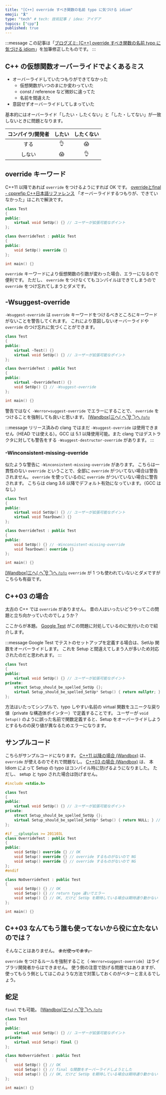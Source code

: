 ```yaml
---
title: "[C++] override すべき関数の名前 typo に気づける idiom"
emoji: "🎗"
type: "tech" # tech: 技術記事 / idea: アイデア
topics: ["cpp"]
published: true
---
```


:::message
この記事は「[ブログズミ: [C++] override すべき関数の名前 typo に気づける idiom](https://srz-zumix.blogspot.com/2017/07/c-override-typo-idiom.html)」を加筆修正したものです。
:::

## C++ の仮想関数オーバーライドでよくあるミス

* オーバーライドしていたつもりができてなかった
  * 仮想関数がいつのまにか変わっていた
  * const / reference など微妙に違ってた
  * 名前を間違えた
* 意図せずオーバーライドしてしまっていた

基本的にはオーバーライド「したい・したくない」と「した・してない」が一致しないときに問題となります。

| コンパイラ/開発者 | したい | したくない |
|:---:|:---:|:---:|
| する | 👌 | 😱 |
| しない | 😱 | 👌 |

## override キーワード

C++11 以降であれば `override` をつけるようにすれば OK です。
[overrideとfinal - cpprefjp C++日本語リファレンス](https://cpprefjp.github.io/lang/cpp11/override_final.html)
「オーバーライドするつもりが、できていなかった」はこれで解決です。

```cpp
class Test
{
public:
    virtual void SetUp() {} // ユーザーが拡張可能なポイント
};

class OverrideTest : public Test
{
public:
    void SetUp() override {}
};

int main() {}
```

`override` キーワードにより仮想関数の引数が変わった場合、エラーになるので便利です。
ただし、 `override` をつけなくてもコンパイルはできてしまうので `override` をつけ忘れてしまうとダメです。

## -Wsuggest-override

`-Wsuggest-override` は `override` キーワードをつけるべきところにキーワードがないことを警告してくれます。
これにより意図しないオーバーライドや `override` のつけ忘れに気づくことができます。

```cpp
class Test
{
public:
    virtual ~Test() {}
    virtual void SetUp() {} // ユーザーが拡張可能なポイント
};

class OverrideTest : public Test
{
public:
    virtual ~OverrideTest() {}
    void SetUp() {} // -Wsuggest-override
};

int main() {}
```

警告ではなく `-Werror=suggest-override` でエラーにすることで、 `override` をつけることを強制しても良いと思います。
[[Wandbox]三へ( へ՞ਊ ՞)へ ﾊｯﾊｯ](https://wandbox.org/permlink/L7bjtb88YRj5pY8W)

:::message
リリース済みの clang ではまだ `-Wsuggest-override` は使用できません（HEAD では使える）。GCC は 5.1 以降使用可能。また clang ではデストラクタに対しても警告をする `-Wsuggest-destructor-override` があります。
:::

### -Winconsistent-missing-override

似たような警告に `-Winconsistent-missing-override` があります。
こちらは一貫性のない `override` ということで、全部に `override` がついてない場合は警告されません。 `override` を使っているのに `override` がついていない場合に警告されます。
こちらは clang 3.6 以降でデフォルト有効になっています。（GCC はなし）

```cpp
class Test
{
public:
    virtual void SetUp() {} // ユーザーが拡張可能なポイント
    virtual void TearDown() {}
};

class OverrideTest : public Test
{
public:
    void SetUp() {} // -Winconsistent-missing-override
    void TearDown() override {}
};

int main() {}
```

[[Wandbox]三へ( へ՞ਊ ՞)へ ﾊｯﾊｯ](https://wandbox.org/permlink/M38ZDhsAKdxXKbg6)
`override` が 1 つも使われていないとダメですがこちらも有益です。

## C++03 の場合

太古の C++ では `override` がありません。
昔の人はいったいどうやってこの問題と立ち向かっていたのでしょうか？

ここからが本題。
[Google Test][] がこの問題に対処しているのに気付いたので紹介します。

:::message
Google Test でテストのセットアップを定義する場合は、SetUp 関数をオーバーライドします。
これを Setup と間違えてしまう人が多いため対応されたのだと思われます。
:::

```cpp
class Test
{
public:
    virtual void SetUp() {} // ユーザーが拡張可能なポイント
private:
    struct Setup_should_be_spelled_SetUp {};
    virtual Setup_should_be_spelled_SetUp* Setup() { return nullptr; } // override して欲しい関数とは違う戻り値にしておく
};
```

方法はいたってシンプルで、typo しやすい名前の virtual 関数をユニークな戻り値（private な構造体ポインター）で定義することです。
ユーザーが `void Setup()` のように誤った名前で関数定義すると、Setup をオーバーライドしようとするものの戻り値が異なるためエラーになります。

## サンプルコード

こちらがサンプルコードになります。
[C++11 以降の場合 (Wandbox)](https://wandbox.org/permlink/jibTs7D2SsEjM5Wj) は、 `override` が使えるのでそれで問題なし。
[C++03 の場合 (Wandbox)](https://wandbox.org/permlink/9NcNQMiSXaHkyRJX)  は、 本 Idiom によって Setup の typo はコンパイル時に防げるようになりました。
ただし、 setup と typo された場合は防げません。

```cpp
#include <stdio.h>

class Test
{
public:
    virtual void SetUp() {} // ユーザーが拡張可能なポイント
private:
    struct Setup_should_be_spelled_SetUp {};
    virtual Setup_should_be_spelled_SetUp* Setup() { return NULL; } // override して欲しい関数とは違う戻り値にしておく
};

#if __cplusplus >= 201103L
class OverrideTest : public Test
{
public:
    void SetUp() override {} // OK
    void Setup() override {} // override するものがないので NG
    void setup() override {} // override するものがないので NG
};
#endif

class NoOverrideTest : public Test
{
    void SetUp() {} // OK
    void Setup() {} // return type 違いでエラー
    void setup() {} // OK, だけど SetUp を期待している場合は期待通り動かない
};

int main() {}
```

## C++03 なんてもう誰も使ってないから役に立たないのでは？

そんなことはありません。
~~まだ使ってます。~~

`override` をつけるルールを強制すること（`-Werror=suggest-override`）はライブラリ開発者からはできません。
使う側の注意で防げる問題ではありますが、使ってもらう側としてはこのような方法で対策しておくのがベターと言えるでしょう。

## 蛇足

`final` でも可能。
[[Wandbox]三へ( へ՞ਊ ՞)へ ﾊｯﾊｯ](https://wandbox.org/permlink/nEwSqme5Dd3vHUvN)

```cpp
class Test
{
public:
    virtual void SetUp() {} // ユーザーが拡張可能なポイント
private:
    virtual void Setup() final {}
};

class NoOverrideTest : public Test
{
    void SetUp() {} // OK
    void Setup() {} // final な関数をオーバーライドしようとした
    void setup() {} // OK, だけど SetUp を期待している場合は期待通り動かない
};

int main() {}
```


[Google Test]:https://github.com/google/googletest
